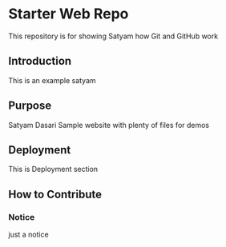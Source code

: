 # Starter Web Repo

This repository is for showing Satyam how Git and GitHub work

## Introduction

This is an example satyam

## Purpose

Satyam Dasari Sample website with plenty of files for demos

## Deployment

This is Deployment section

## How to Contribute

### Notice
just a notice